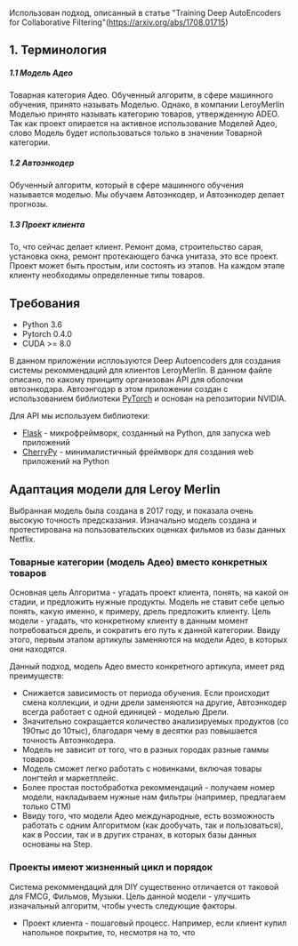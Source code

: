 Использован подход, описанный в статье 
"Training Deep AutoEncoders for Collaborative Filtering"(https://arxiv.org/abs/1708.01715)

## 1. Терминология

##### 1.1 Модель Адео

Товарная категория Адео.
Обученный алгоритм, в сфере машинного обучения, принято называть Моделью.
Однако, в компании LeroyMerlin Моделью принято называть категорию товаров, утвержденную ADEO. 
Так как проект опирается на активное использование Моделей Адео, слово Модель будет использоваться только в значении Товарной категории.
  
##### 1.2 Автоэнкодер

Обученный алгоритм, который в сфере машинного обучения называется моделью.
Мы обучаем Автоэнкодер, и Автоэнкодер делает прогнозы.
  
##### 1.3 Проект клиента
  
То, что сейчас делает клиент. 
Ремонт дома, строительство сарая, установка окна, ремонт протекающего бачка унитаза, это все проект.
Проект может быть простым, или состоять из этапов. На каждом этапе клиенту необходимы определенные типы товаров.



## Требования
* Python 3.6
* Pytorch 0.4.0
* CUDA >= 8.0

В данном приложении исплоьзуются Deep Autoencoders для создания системы рекоммендаций для клиентов LeroyMerlin.
В данном файле описано, по какому принципу организован API для оболочки автоэнкодэра.
Автоэнгодэр в этом приложении создан с использованием библиотеки [PyTorch](http://pytorch.org/) и основан на репозитории NVIDIA.

Для API мы используем библиотеки:
* [Flask](http://flask.pocoo.org/) - микрофреймворк, созданный на Python, для запуска web приложений
* [CherryPy](https://cherrypy.org/) - минималистичный фреймворк для создания web приложений на Python

## Адаптация модели для Leroy Merlin

Выбранная модель была создана в 2017 году, и показала очень высокую точность предсказания. Изначально модель создана и протестирована на пользовательских оценках фильмов из базы данных Netflix.

### Товарные категории (модель Адео) вместо конкретных товаров

Основная цель Алгоритма - угадать проект клиента, понять, на какой он стадии, и предложить нужные продукты.
Модель не ставит себе целью понять, какую именно, к примеру, дрель предложить клиенту.
Цель модели - угадать, что конкретному клиенту в данным момент потребоваться дрель, и сократить его путь к данной категории.
Ввиду этого, первым этапом артикулы заменяются на модели Адео, в которых они находятся.

Данный подход, модель Адео вместо конкретного артикула, имеет ряд преимуществ:
* Снижается зависимость от периода обучения. 
Если происходит смена коллекции, и одни дрели заменяются на другие, 
Автоэнкодер всегда работает с одной единицей - моделью Дрели.
* Значительно сокращается количество анализируемых продуктов (со 190тыс до 10тыс), 
благодаря чему в десятки раз повышается точность Автоэнкодера.
* Модель не зависит от того, что в разных городах разные гаммы товаров.
* Модель сможет легко работать с новинками, включая товары лонгтейл и маркетплейс.
* Более простая постобработка рекоммендаций - получаем номер модели, 
накладываем нужные нам фильтры (например, предлагаем только СТМ)
* Ввиду того, что модели Адео международные, есть возможность работать с одним Алгоритмом (как дообучать, так и пользоваться), как в России, так и в других странах, в которых базы данных основаны на Step.

### Проекты имеют жизненный цикл и порядок

Система рекоммендаций для DIY существенно отличается от таковой для FMCG, Фильмов, Музыки. Цель данной модели - улучшить изначальный алгоритм, чтобы учесть следующие факторы.

* Проект клиента - пошаговый процесс. Например, если клиент купил напольное покрытие, то, несмотря на то, что 

